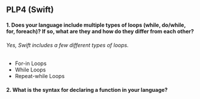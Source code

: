 ## PLP4 (Swift)

#### 1. Does your language include multiple types of loops (while, do/while, for, foreach)? If so, what are they and how do they differ from each other?
###### Yes, Swift includes a few different types of loops. 
* For-in Loops
* While Loops
* Repeat-while Loops

#### 2. What is the syntax for declaring a function in your language?
